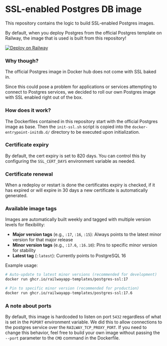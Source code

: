 # SSL-enabled Postgres DB image

This repository contains the logic to build SSL-enabled Postgres images.

By default, when you deploy Postgres from the official Postgres template on
Railway, the image that is used is built from this repository!

[![Deploy on
Railway](https://railway.app/button.svg)](https://railway.app/template/postgres)

### Why though?

The official Postgres image in Docker hub does not come with SSL baked in.

Since this could pose a problem for applications or services attempting to
connect to Postgres services, we decided to roll our own Postgres image with SSL
enabled right out of the box.

### How does it work?

The Dockerfiles contained in this repository start with the official Postgres
image as base. Then the `init-ssl.sh` script is copied into the
`docker-entrypoint-initdb.d/` directory to be executed upon initialization.

### Certificate expiry

By default, the cert expiry is set to 820 days. You can control this by
configuring the `SSL_CERT_DAYS` environment variable as needed.

### Certificate renewal

When a redeploy or restart is done the certificates expiry is checked, if it has
expired or will expire in 30 days a new certificate is automatically generated.

### Available image tags

Images are automatically built weekly and tagged with multiple version levels
for flexibility:

- **Major version tags** (e.g., `:17`, `:16`, `:15`): Always points to the
  latest minor version for that major release
- **Minor version tags** (e.g., `:17.6`, `:16.10`): Pins to specific minor
  version for stability
- **Latest tag** (`:latest`): Currently points to PostgreSQL 16

Example usage:

```bash
# Auto-update to latest minor versions (recommended for development)
docker run ghcr.io/railwayapp-templates/postgres-ssl:17

# Pin to specific minor version (recommended for production)
docker run ghcr.io/railwayapp-templates/postgres-ssl:17.6
```

### A note about ports

By default, this image is hardcoded to listen on port `5432` regardless of what
is set in the `PGPORT` environment variable. We did this to allow connections
to the postgres service over the `RAILWAY_TCP_PROXY_PORT`. If you need to
change this behavior, feel free to build your own image without passing the
`--port` parameter to the `CMD` command in the Dockerfile.
